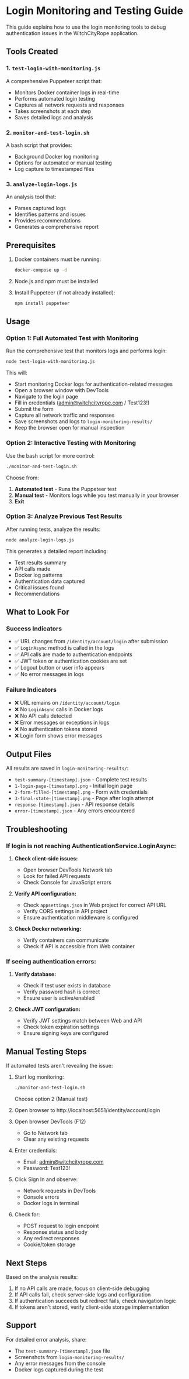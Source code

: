 # Login Monitoring and Testing Guide

This guide explains how to use the login monitoring tools to debug authentication issues in the WitchCityRope application.

## Tools Created

### 1. `test-login-with-monitoring.js`
A comprehensive Puppeteer script that:
- Monitors Docker container logs in real-time
- Performs automated login testing
- Captures all network requests and responses
- Takes screenshots at each step
- Saves detailed logs and analysis

### 2. `monitor-and-test-login.sh`
A bash script that provides:
- Background Docker log monitoring
- Options for automated or manual testing
- Log capture to timestamped files

### 3. `analyze-login-logs.js`
An analysis tool that:
- Parses captured logs
- Identifies patterns and issues
- Provides recommendations
- Generates a comprehensive report

## Prerequisites

1. Docker containers must be running:
   ```bash
   docker-compose up -d
   ```

2. Node.js and npm must be installed

3. Install Puppeteer (if not already installed):
   ```bash
   npm install puppeteer
   ```

## Usage

### Option 1: Full Automated Test with Monitoring

Run the comprehensive test that monitors logs and performs login:

```bash
node test-login-with-monitoring.js
```

This will:
- Start monitoring Docker logs for authentication-related messages
- Open a browser window with DevTools
- Navigate to the login page
- Fill in credentials (admin@witchcityrope.com / Test123!)
- Submit the form
- Capture all network traffic and responses
- Save screenshots and logs to `login-monitoring-results/`
- Keep the browser open for manual inspection

### Option 2: Interactive Testing with Monitoring

Use the bash script for more control:

```bash
./monitor-and-test-login.sh
```

Choose from:
1. **Automated test** - Runs the Puppeteer test
2. **Manual test** - Monitors logs while you test manually in your browser
3. **Exit**

### Option 3: Analyze Previous Test Results

After running tests, analyze the results:

```bash
node analyze-login-logs.js
```

This generates a detailed report including:
- Test results summary
- API calls made
- Docker log patterns
- Authentication data captured
- Critical issues found
- Recommendations

## What to Look For

### Success Indicators
- ✅ URL changes from `/identity/account/login` after submission
- ✅ `LoginAsync` method is called in the logs
- ✅ API calls are made to authentication endpoints
- ✅ JWT token or authentication cookies are set
- ✅ Logout button or user info appears
- ✅ No error messages in logs

### Failure Indicators
- ❌ URL remains on `/identity/account/login`
- ❌ No `LoginAsync` calls in Docker logs
- ❌ No API calls detected
- ❌ Error messages or exceptions in logs
- ❌ No authentication tokens stored
- ❌ Login form shows error messages

## Output Files

All results are saved in `login-monitoring-results/`:
- `test-summary-[timestamp].json` - Complete test results
- `1-login-page-[timestamp].png` - Initial login page
- `2-form-filled-[timestamp].png` - Form with credentials
- `3-final-state-[timestamp].png` - Page after login attempt
- `response-[timestamp].json` - API response details
- `error-[timestamp].json` - Any errors encountered

## Troubleshooting

### If login is not reaching AuthenticationService.LoginAsync:

1. **Check client-side issues:**
   - Open browser DevTools Network tab
   - Look for failed API requests
   - Check Console for JavaScript errors

2. **Verify API configuration:**
   - Check `appsettings.json` in Web project for correct API URL
   - Verify CORS settings in API project
   - Ensure authentication middleware is configured

3. **Check Docker networking:**
   - Verify containers can communicate
   - Check if API is accessible from Web container

### If seeing authentication errors:

1. **Verify database:**
   - Check if test user exists in database
   - Verify password hash is correct
   - Ensure user is active/enabled

2. **Check JWT configuration:**
   - Verify JWT settings match between Web and API
   - Check token expiration settings
   - Ensure signing keys are configured

## Manual Testing Steps

If automated tests aren't revealing the issue:

1. Start log monitoring:
   ```bash
   ./monitor-and-test-login.sh
   ```
   Choose option 2 (Manual test)

2. Open browser to http://localhost:5651/identity/account/login

3. Open browser DevTools (F12)
   - Go to Network tab
   - Clear any existing requests

4. Enter credentials:
   - Email: admin@witchcityrope.com
   - Password: Test123!

5. Click Sign In and observe:
   - Network requests in DevTools
   - Console errors
   - Docker logs in terminal

6. Check for:
   - POST request to login endpoint
   - Response status and body
   - Any redirect responses
   - Cookie/token storage

## Next Steps

Based on the analysis results:

1. If no API calls are made, focus on client-side debugging
2. If API calls fail, check server-side logs and configuration
3. If authentication succeeds but redirect fails, check navigation logic
4. If tokens aren't stored, verify client-side storage implementation

## Support

For detailed error analysis, share:
- The `test-summary-[timestamp].json` file
- Screenshots from `login-monitoring-results/`
- Any error messages from the console
- Docker logs captured during the test